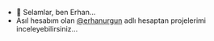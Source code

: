 - 👋 Selamlar, ben Erhan...
- Asıl hesabım olan [@erhanurgun](https://github.com/erhanurgun) adlı hesaptan projelerimi inceleyebilirsiniz...
